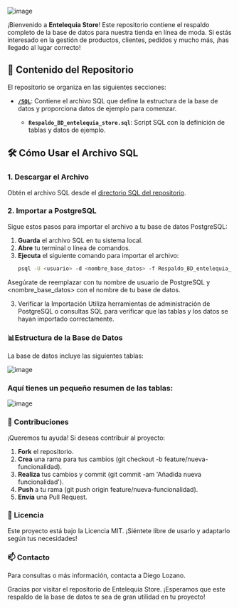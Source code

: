 ![image](https://github.com/user-attachments/assets/eaa6b40e-fda3-40db-9f04-0d3ffaae09b5)

¡Bienvenido a **Entelequia Store**! Este repositorio contiene el respaldo completo de la base de datos para nuestra tienda en línea de moda. Si estás interesado en la gestión de productos, clientes, pedidos y mucho más, ¡has llegado al lugar correcto!

## 📁 Contenido del Repositorio

El repositorio se organiza en las siguientes secciones:

- **[`/SQL`](SQL/)**: Contiene el archivo SQL que define la estructura de la base de datos y proporciona datos de ejemplo para comenzar.

  - **`Respaldo_BD_entelequia_store.sql`**: Script SQL con la definición de tablas y datos de ejemplo.

## 🛠️ Cómo Usar el Archivo SQL

### 1. Descargar el Archivo

Obtén el archivo SQL desde el [directorio SQL del repositorio](https://github.com/diegolozadev/BD_ENTELEQUIA_STORE/tree/main/SQL).

### 2. Importar a PostgreSQL

Sigue estos pasos para importar el archivo a tu base de datos PostgreSQL:

1. **Guarda** el archivo SQL en tu sistema local.
2. **Abre** tu terminal o línea de comandos.
3. **Ejecuta** el siguiente comando para importar el archivo:
   ```bash
   psql -U <usuario> -d <nombre_base_datos> -f Respaldo_BD_entelequia_store.sql
Asegúrate de reemplazar <usuario> con tu nombre de usuario de PostgreSQL y <nombre_base_datos> con el nombre de tu base de datos.

3. Verificar la Importación
Utiliza herramientas de administración de PostgreSQL o consultas SQL para verificar que las tablas y los datos se hayan importado correctamente.

### 📊**Estructura de la Base de Datos**
La base de datos incluye las siguientes tablas:

![image](https://github.com/user-attachments/assets/49b97ff8-4d9a-4a5d-8091-5775fc102116)

### **Aquí tienes un pequeño resumen de las tablas:**
![image](https://github.com/user-attachments/assets/f6213e83-0173-4c18-8eff-326682e3bdb4)

### 🤝 Contribuciones
¡Queremos tu ayuda! Si deseas contribuir al proyecto:

1. **Fork** el repositorio.
2. **Crea** una rama para tus cambios (git checkout -b feature/nueva-funcionalidad).
3. **Realiza** tus cambios y commit (git commit -am 'Añadida nueva funcionalidad').
4. **Push** a tu rama (git push origin feature/nueva-funcionalidad).
5. **Envía** una Pull Request.

### 📜 Licencia
Este proyecto está bajo la Licencia MIT. ¡Siéntete libre de usarlo y adaptarlo según tus necesidades!

### 📫 Contacto
Para consultas o más información, contacta a Diego Lozano.

Gracias por visitar el repositorio de Entelequia Store. ¡Esperamos que este respaldo de la base de datos te sea de gran utilidad en tu proyecto!

